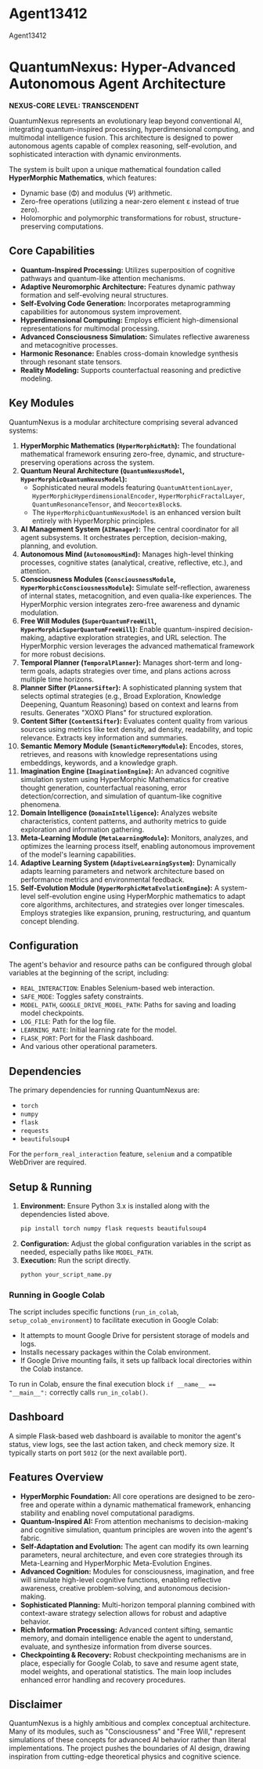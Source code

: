 # Agent13412
Agent13412


# QuantumNexus: Hyper-Advanced Autonomous Agent Architecture

**NEXUS-CORE LEVEL: TRANSCENDENT**

QuantumNexus represents an evolutionary leap beyond conventional AI, integrating quantum-inspired processing, hyperdimensional computing, and multimodal intelligence fusion. This architecture is designed to power autonomous agents capable of complex reasoning, self-evolution, and sophisticated interaction with dynamic environments.

The system is built upon a unique mathematical foundation called **HyperMorphic Mathematics**, which features:
*   Dynamic base (Φ) and modulus (Ψ) arithmetic.
*   Zero-free operations (utilizing a near-zero element ε instead of true zero).
*   Holomorphic and polymorphic transformations for robust, structure-preserving computations.

## Core Capabilities

*   **Quantum-Inspired Processing:** Utilizes superposition of cognitive pathways and quantum-like attention mechanisms.
*   **Adaptive Neuromorphic Architecture:** Features dynamic pathway formation and self-evolving neural structures.
*   **Self-Evolving Code Generation:** Incorporates metaprogramming capabilities for autonomous system improvement.
*   **Hyperdimensional Computing:** Employs efficient high-dimensional representations for multimodal processing.
*   **Advanced Consciousness Simulation:** Simulates reflective awareness and metacognitive processes.
*   **Harmonic Resonance:** Enables cross-domain knowledge synthesis through resonant state tensors.
*   **Reality Modeling:** Supports counterfactual reasoning and predictive modeling.

## Key Modules

QuantumNexus is a modular architecture comprising several advanced systems:

1.  **HyperMorphic Mathematics (`HyperMorphicMath`):** The foundational mathematical framework ensuring zero-free, dynamic, and structure-preserving operations across the system.
2.  **Quantum Neural Architecture (`QuantumNexusModel`, `HyperMorphicQuantumNexusModel`):**
    *   Sophisticated neural models featuring `QuantumAttentionLayer`, `HyperMorphicHyperdimensionalEncoder`, `HyperMorphicFractalLayer`, `QuantumResonanceTensor`, and `NeocortexBlock`s.
    *   The `HyperMorphicQuantumNexusModel` is an enhanced version built entirely with HyperMorphic principles.
3.  **AI Management System (`AIManager`):** The central coordinator for all agent subsystems. It orchestrates perception, decision-making, planning, and evolution.
4.  **Autonomous Mind (`AutonomousMind`):** Manages high-level thinking processes, cognitive states (analytical, creative, reflective, etc.), and attention.
5.  **Consciousness Modules (`ConsciousnessModule`, `HyperMorphicConsciousnessModule`):** Simulate self-reflection, awareness of internal states, metacognition, and even qualia-like experiences. The HyperMorphic version integrates zero-free awareness and dynamic modulation.
6.  **Free Will Modules (`SuperQuantumFreeWill`, `HyperMorphicSuperQuantumFreeWill`):** Enable quantum-inspired decision-making, adaptive exploration strategies, and URL selection. The HyperMorphic version leverages the advanced mathematical framework for more robust decisions.
7.  **Temporal Planner (`TemporalPlanner`):** Manages short-term and long-term goals, adapts strategies over time, and plans actions across multiple time horizons.
8.  **Planner Sifter (`PlannerSifter`):** A sophisticated planning system that selects optimal strategies (e.g., Broad Exploration, Knowledge Deepening, Quantum Reasoning) based on context and learns from results. Generates "XOXO Plans" for structured exploration.
9.  **Content Sifter (`ContentSifter`):** Evaluates content quality from various sources using metrics like text density, ad density, readability, and topic relevance. Extracts key information and summaries.
10. **Semantic Memory Module (`SemanticMemoryModule`):** Encodes, stores, retrieves, and reasons with knowledge representations using embeddings, keywords, and a knowledge graph.
11. **Imagination Engine (`ImaginationEngine`):** An advanced cognitive simulation system using HyperMorphic Mathematics for creative thought generation, counterfactual reasoning, error detection/correction, and simulation of quantum-like cognitive phenomena.
12. **Domain Intelligence (`DomainIntelligence`):** Analyzes website characteristics, content patterns, and authority metrics to guide exploration and information gathering.
13. **Meta-Learning Module (`MetaLearningModule`):** Monitors, analyzes, and optimizes the learning process itself, enabling autonomous improvement of the model's learning capabilities.
14. **Adaptive Learning System (`AdaptiveLearningSystem`):** Dynamically adapts learning parameters and network architecture based on performance metrics and environmental feedback.
15. **Self-Evolution Module (`HyperMorphicMetaEvolutionEngine`):** A system-level self-evolution engine using HyperMorphic mathematics to adapt core algorithms, architectures, and strategies over longer timescales. Employs strategies like expansion, pruning, restructuring, and quantum concept blending.

## Configuration

The agent's behavior and resource paths can be configured through global variables at the beginning of the script, including:
*   `REAL_INTERACTION`: Enables Selenium-based web interaction.
*   `SAFE_MODE`: Toggles safety constraints.
*   `MODEL_PATH`, `GOOGLE_DRIVE_MODEL_PATH`: Paths for saving and loading model checkpoints.
*   `LOG_FILE`: Path for the log file.
*   `LEARNING_RATE`: Initial learning rate for the model.
*   `FLASK_PORT`: Port for the Flask dashboard.
*   And various other operational parameters.

## Dependencies

The primary dependencies for running QuantumNexus are:
*   `torch`
*   `numpy`
*   `flask`
*   `requests`
*   `beautifulsoup4`

For the `perform_real_interaction` feature, `selenium` and a compatible WebDriver are required.

## Setup & Running

1.  **Environment:** Ensure Python 3.x is installed along with the dependencies listed above.
    ```bash
    pip install torch numpy flask requests beautifulsoup4
    ```
2.  **Configuration:** Adjust the global configuration variables in the script as needed, especially paths like `MODEL_PATH`.
3.  **Execution:** Run the script directly.
    ```bash
    python your_script_name.py
    ```

### Running in Google Colab

The script includes specific functions (`run_in_colab`, `setup_colab_environment`) to facilitate execution in Google Colab:
*   It attempts to mount Google Drive for persistent storage of models and logs.
*   Installs necessary packages within the Colab environment.
*   If Google Drive mounting fails, it sets up fallback local directories within the Colab instance.

To run in Colab, ensure the final execution block `if __name__ == "__main__":` correctly calls `run_in_colab()`.

## Dashboard

A simple Flask-based web dashboard is available to monitor the agent's status, view logs, see the last action taken, and check memory size. It typically starts on port `5012` (or the next available port).

## Features Overview

*   **HyperMorphic Foundation:** All core operations are designed to be zero-free and operate within a dynamic mathematical framework, enhancing stability and enabling novel computational paradigms.
*   **Quantum-Inspired AI:** From attention mechanisms to decision-making and cognitive simulation, quantum principles are woven into the agent's fabric.
*   **Self-Adaptation and Evolution:** The agent can modify its own learning parameters, neural architecture, and even core strategies through its Meta-Learning and HyperMorphic Meta-Evolution Engines.
*   **Advanced Cognition:** Modules for consciousness, imagination, and free will simulate high-level cognitive functions, enabling reflective awareness, creative problem-solving, and autonomous decision-making.
*   **Sophisticated Planning:** Multi-horizon temporal planning combined with context-aware strategy selection allows for robust and adaptive behavior.
*   **Rich Information Processing:** Advanced content sifting, semantic memory, and domain intelligence enable the agent to understand, evaluate, and synthesize information from diverse sources.
*   **Checkpointing & Recovery:** Robust checkpointing mechanisms are in place, especially for Google Colab, to save and resume agent state, model weights, and operational statistics. The main loop includes enhanced error handling and recovery procedures.

## Disclaimer

QuantumNexus is a highly ambitious and complex conceptual architecture. Many of its modules, such as "Consciousness" and "Free Will," represent simulations of these concepts for advanced AI behavior rather than literal implementations. The project pushes the boundaries of AI design, drawing inspiration from cutting-edge theoretical physics and cognitive science.
